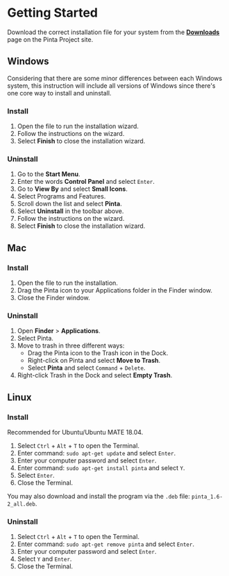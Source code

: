 # __Getting Started__ #

Download the correct installation file for your system from the [__Downloads__](https://www.pinta-project.com/releases) page on the Pinta Project site.

## __Windows__ ##

Considering that there are some minor differences between each Windows system, this instruction will include all versions of Windows since there's one core way to install and uninstall.

### __Install__ ###

1. Open the file to run the installation wizard.
2. Follow the instructions on the wizard.
3. Select __Finish__ to close the installation wizard.

### __Uninstall__ ###

1. Go to the __Start Menu__.
2. Enter the words __Control Panel__ and select `Enter`.
3. Go to __View By__ and select __Small Icons__.
4. Select Programs and Features.
5. Scroll down the list and select __Pinta__.
6. Select __Uninstall__ in the toolbar above.
7. Follow the instructions on the wizard.
8. Select __Finish__ to close the installation wizard.

## __Mac__ ##

### __Install__ ###

1. Open the file to run the installation.
2. Drag the Pinta icon to your Applications folder in the Finder window.
3. Close the Finder window.

### __Uninstall__ ###

1. Open **Finder** > **Applications**.
2. Select Pinta.
3. Move to trash in three different ways:
    - Drag the Pinta icon to the Trash icon in the Dock.
    - Right-click on Pinta and select __Move to Trash__.
    - Select __Pinta__ and select `Command` + `Delete`.
4. Right-click Trash in the Dock and select __Empty Trash__.

## __Linux__ ##

### __Install__ ###

Recommended for Ubuntu/Ubuntu MATE 18.04.

1. Select `Ctrl` + `Alt` + `T` to open the Terminal.
2. Enter command: `sudo apt-get update` and select `Enter`.
3. Enter your computer password and select `Enter`. 
4. Enter command: `sudo apt-get install pinta` and select `Y`.
5. Select `Enter`.  
6. Close the Terminal.

You may also download and install the program via the `.deb` file: `pinta_1.6-2_all.deb`.

### __Uninstall__ ###

1. Select `Ctrl` + `Alt` + `T` to open the Terminal.
2. Enter command: `sudo apt-get remove pinta` and select `Enter`.
3. Enter your computer password and select `Enter`.  
4. Select `Y` and `Enter`.  
5. Close the Terminal.
